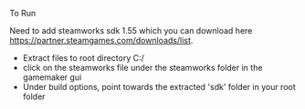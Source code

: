 To Run

Need to add steamworks sdk 1.55 which you can download here https://partner.steamgames.com/downloads/list. 
- Extract files to root directory C:/
- click on the steamworks file under the steamworks folder in the gamemaker gui
- Under build options, point towards the extracted 'sdk' folder in your root folder
